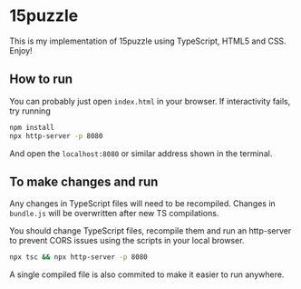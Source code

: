 # 15puzzle

This is my implementation of 15puzzle using TypeScript, HTML5 and CSS. <br>
Enjoy!

## How to run
You can probably just open `index.html` in your browser.
If interactivity fails, try running
```sh
npm install
npx http-server -p 8080
```
And open the `localhost:8080` or similar address shown in the terminal.


## To make changes and run

Any changes in TypeScript files will need to be recompiled.
Changes in `bundle.js` will be overwritten after new TS compilations.

You should change TypeScript files, recompile them and run an http-server to prevent CORS issues using the scripts in your local browser.
```sh
npx tsc && npx http-server -p 8080
```
A single compiled file is also commited to make it easier to run anywhere.